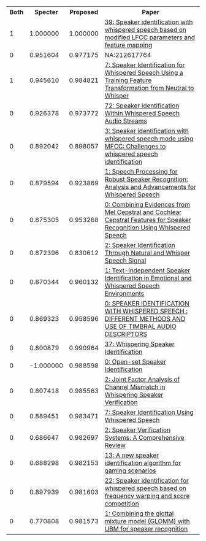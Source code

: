 <html><table><tr>
<th>Both</th>
<th>Specter</th>
<th>Proposed</th>
<th>Paper</th>
</tr>
<tr>
<td>1</td>
<td>1.000000</td>
<td>1.000000</td>
<td><a href="https://www.semanticscholar.org/paper/00a241f87bbc0f34d412c2cd76e1556634229136">39: Speaker identification with whispered speech based on modified LFCC parameters and feature mapping</a></td>
</tr>
<tr>
<td>0</td>
<td>0.951604</td>
<td>0.977175</td>
<td>NA:212617764</td>
</tr>
<tr>
<td>1</td>
<td>0.945610</td>
<td>0.984821</td>
<td><a href="https://www.semanticscholar.org/paper/9d5279c8c6d7e26366071b0ea52aba7a4ff75795">7: Speaker Identification for Whispered Speech Using a Training Feature Transformation from Neutral to Whisper</a></td>
</tr>
<tr>
<td>0</td>
<td>0.926378</td>
<td>0.973772</td>
<td><a href="https://www.semanticscholar.org/paper/4ee24d54f358bd3cb9515c3ddbad14bba73861e6">72: Speaker Identification Within Whispered Speech Audio Streams</a></td>
</tr>
<tr>
<td>0</td>
<td>0.892042</td>
<td>0.898057</td>
<td><a href="https://www.semanticscholar.org/paper/dc1710fd54e39c03657f79c47d8e9e75a629cdfa">3: Speaker identification with whispered speech mode using MFCC: Challenges to whispered speech identification</a></td>
</tr>
<tr>
<td>0</td>
<td>0.879594</td>
<td>0.923869</td>
<td><a href="https://www.semanticscholar.org/paper/70dd6d70b982c1a18764e1ae1906c6545911e754">1: Speech Processing for Robust Speaker Recognition: Analysis and Advancements for Whispered Speech</a></td>
</tr>
<tr>
<td>0</td>
<td>0.875305</td>
<td>0.953268</td>
<td><a href="https://www.semanticscholar.org/paper/0fecb7f39e82f6fe65829fccb5c645ec5e19f31d">0: Combining Evidences from Mel Cepstral and Cochlear Cepstral Features for Speaker Recognition Using Whispered Speech</a></td>
</tr>
<tr>
<td>0</td>
<td>0.872396</td>
<td>0.830612</td>
<td><a href="https://www.semanticscholar.org/paper/c9b6d70ca8c6b5dd687eb380f1fc8aac1a93276e">2: Speaker Identification Through Natural and Whisper Speech Signal</a></td>
</tr>
<tr>
<td>0</td>
<td>0.870344</td>
<td>0.960132</td>
<td><a href="https://www.semanticscholar.org/paper/f8a911f81d3e0d98f315422f7a267788b8494a91">1: Text-independent Speaker Identification in Emotional and Whispered Speech Environments</a></td>
</tr>
<tr>
<td>0</td>
<td>0.869323</td>
<td>0.958596</td>
<td><a href="https://www.semanticscholar.org/paper/449cd366a891f1d7cc9661b55da6a429cbf5ce04">0: SPEAKER IDENTIFICATION WITH WHISPERED SPEECH : DIFFERENT METHODS AND USE OF TIMBRAL AUDIO DESCRIPTORS</a></td>
</tr>
<tr>
<td>0</td>
<td>0.800879</td>
<td>0.990964</td>
<td><a href="https://www.semanticscholar.org/paper/682e0e8df32c121888e0f09082e1d88a554f67cc">37: Whispering Speaker Identification</a></td>
</tr>
<tr>
<td>0</td>
<td>-1.000000</td>
<td>0.988598</td>
<td><a href="https://www.semanticscholar.org/paper/9b17432e27a06c6a77926b642d8d082b65e612e0">0: Open-set Speaker Identification</a></td>
</tr>
<tr>
<td>0</td>
<td>0.807418</td>
<td>0.985563</td>
<td><a href="https://www.semanticscholar.org/paper/eccf0878ba5b6cc6969ed68aaa31d17c79748f82">2: Joint Factor Analysis of Channel Mismatch in Whispering Speaker Verification</a></td>
</tr>
<tr>
<td>0</td>
<td>0.889451</td>
<td>0.983471</td>
<td><a href="https://www.semanticscholar.org/paper/6b47fa0e10403d2da0abd7bb37eb4062cee34dbd">7: Speaker Identification Using Whispered Speech</a></td>
</tr>
<tr>
<td>0</td>
<td>0.686647</td>
<td>0.982697</td>
<td><a href="https://www.semanticscholar.org/paper/eb2cead11d5d50115d936e80ad919e643bb8b019">2: Speaker Verification Systems: A Comprehensive Review</a></td>
</tr>
<tr>
<td>0</td>
<td>0.688298</td>
<td>0.982153</td>
<td><a href="https://www.semanticscholar.org/paper/eb08000eae2ce49225d1c6b7e7535a62b3a79466">13: A new speaker identification algorithm for gaming scenarios</a></td>
</tr>
<tr>
<td>0</td>
<td>0.897939</td>
<td>0.981603</td>
<td><a href="https://www.semanticscholar.org/paper/bfeba001f737d060dc86274ca8b9351b2468013a">22: Speaker identification for whispered speech based on frequency warping and score competition</a></td>
</tr>
<tr>
<td>0</td>
<td>0.770808</td>
<td>0.981573</td>
<td><a href="https://www.semanticscholar.org/paper/526ec7641df5a08d66c985b9485ad792f82f7e14">1: Combining the glottal mixture model (GLOMM) with UBM for speaker recognition</a></td>
</tr>
</table></html>
